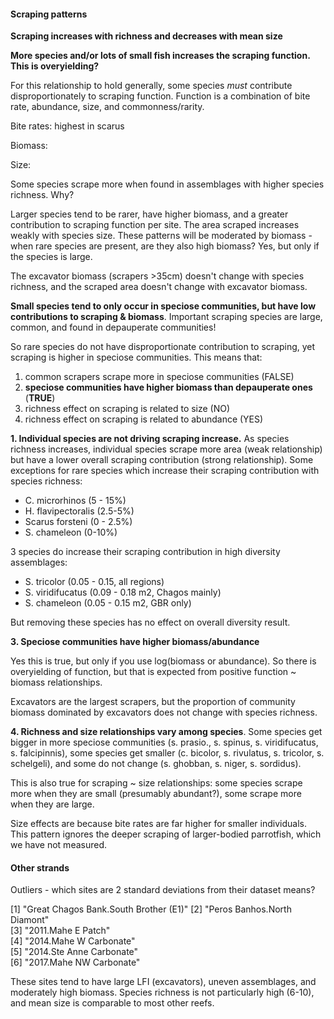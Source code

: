 #### Scraping patterns

**Scraping increases with richness and decreases with mean size**

**More species and/or lots of small fish increases the scraping function. This is overyielding?**

For this relationship to hold generally, some species *must* contribute disproportionately to scraping function. Function is a combination of bite rate, abundance, size, and commonness/rarity. 

Bite rates: highest in scarus

Biomass: 

Size: 

Some species scrape more when found in assemblages with higher species richness. Why?

Larger species tend to be rarer, have higher biomass, and a greater contribution to scraping function per site. The area scraped increases weakly with species size.  These patterns will be moderated by biomass - when rare species are present, are they also high biomass? Yes, but only if the species is large.

The excavator biomass (scrapers >35cm) doesn't change with species richness, and the scraped area doesn't change with excavator biomass.

**Small species tend to only occur in speciose communities, but have low contributions to scraping & biomass**. Important scraping species are large, common, and found in depauperate communities!

So rare species do not have disproportionate contribution to scraping, yet scraping is higher in speciose communities. This means that:

1. common scrapers scrape more in speciose communities (FALSE)
2. **speciose communities have higher biomass than depauperate ones** (**TRUE**)
3. richness effect on scraping is related to size (NO)
4. richness effect on scraping is related to abundance (YES)

**1. Individual species are not driving scraping increase.**  As species richness increases, individual species scrape more area (weak relationship) but have a lower overall scraping contribution (strong relationship). Some exceptions for rare species which increase their scraping contribution with species richness: 

* C. microrhinos (5 - 15%)
* H. flavipectoralis (2.5-5%)
* Scarus forsteni (0 - 2.5%)
* S. chameleon (0-10%)

3 species do increase their scraping contribution in high diversity assemblages: 

* S. tricolor (0.05 - 0.15, all regions)
* S. viridifucatus (0.09 - 0.18 m2, Chagos mainly)
* S. chameleon (0.05 - 0.15 m2, GBR only)

But removing these species has no effect on overall diversity result.



**3. Speciose communities have higher biomass/abundance**

Yes this is true, but only if you use log(biomass or abundance). So there is overyielding of function, but that is expected from positive function ~ biomass relationships.

Excavators are the largest scrapers, but the proportion of community biomass dominated by excavators does not change with species richness.



**4. Richness and size relationships vary among species**. Some species get bigger in more speciose communities (s. prasio., s. spinus, s. viridifucatus, s. falcipinnis), some species get smaller (c. bicolor, s. rivulatus, s. tricolor, s. schelgeli), and some do not change (s. ghobban, s. niger, s. sordidus). 

This is also true for scraping ~ size relationships: some species scrape more when they are small (presumably abundant?), some scrape more when they are large.



Size effects are because bite rates are far higher for smaller individuals. This pattern ignores the deeper scraping of larger-bodied parrotfish, which we have not measured.

#### Other strands

Outliers - which sites are 2 standard deviations from their dataset means?

[1] "Great Chagos Bank.South Brother (E1)"
[2] "Peros Banhos.North Diamont"          
[3] "2011.Mahe E Patch"                   
[4] "2014.Mahe W Carbonate"               
[5] "2014.Ste Anne Carbonate"             
[6] "2017.Mahe NW Carbonate" 

These sites tend to have large LFI (excavators), uneven assemblages, and moderately high biomass. Species richness is not particularly high (6-10), and mean size is comparable to most other reefs.